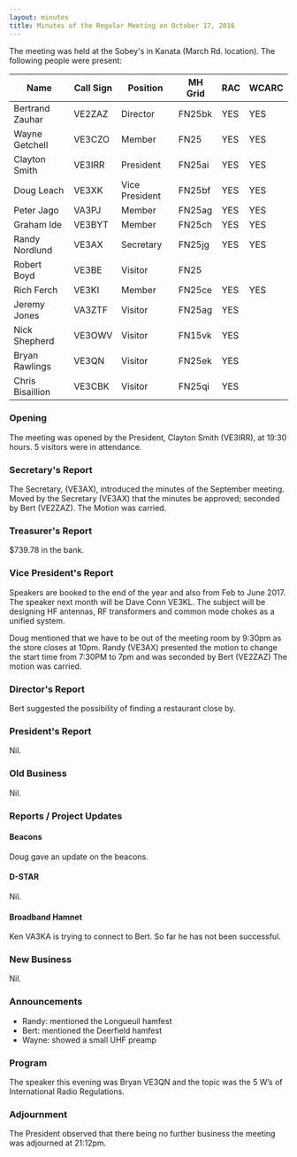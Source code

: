 ```yaml
---
layout: minutes
title: Minutes of the Regular Meeting on October 17, 2016
---
```


The meeting was held at the Sobey's in Kanata (March Rd. location).
The following people were present:

| Name             | Call Sign | Position       | MH Grid | RAC | WCARC |
|------------------|-----------|----------------|---------|-----|-------|
| Bertrand Zauhar  | VE2ZAZ    | Director       | FN25bk  | YES |  YES  |
| Wayne Getchell   | VE3CZO    | Member         | FN25    | YES |  YES  |
| Clayton Smith    | VE3IRR    | President      | FN25ai  | YES |  YES  |
| Doug Leach       | VE3XK     | Vice President | FN25bf  | YES |  YES  |
| Peter Jago       | VA3PJ     | Member         | FN25ag  | YES |  YES  |
| Graham Ide       | VE3BYT    | Member         | FN25ch  | YES |  YES  |
| Randy Nordlund   | VE3AX     | Secretary      | FN25jg  | YES |  YES  |
| Robert Boyd      | VE3BE     | Visitor        | FN25    |     |       |
| Rich Ferch       | VE3KI     | Member         | FN25ce  | YES |  YES  |
| Jeremy Jones     | VA3ZTF    | Visitor        | FN25ag  | YES |       |
| Nick Shepherd    | VE3OWV    | Visitor        | FN15vk  | YES |       |
| Bryan Rawlings   | VE3QN     | Visitor        | FN25ek  | YES |       |
| Chris Bisaillion | VE3CBK    | Visitor        | FN25qi  | YES |       |

### Opening

The meeting was opened by the President, Clayton Smith (VE3IRR), at 19:30 hours.
5 visitors were in attendance.

### Secretary's Report

The Secretary, (VE3AX), introduced the minutes of the September meeting.
Moved by the Secretary (VE3AX) that the minutes be approved; seconded by Bert (VE2ZAZ).
The Motion was carried.

### Treasurer's Report

$739.78 in the bank.

### Vice President's Report

Speakers are booked to the end of the year and also from Feb to June 2017.
The speaker next month will be Dave Conn VE3KL. The subject will be designing HF antennas, RF transformers and common mode chokes as a unified system.

Doug mentioned that we have to be out of the meeting room by 9:30pm as the store closes at 10pm.
Randy (VE3AX) presented the motion to change the start time from 7:30PM to 7pm and was seconded by Bert (VE2ZAZ)
The motion was carried.

### Director's Report

Bert suggested the possibility of finding a restaurant close by.

### President's Report

Nil.

### Old Business

Nil.

### Reports / Project Updates

#### Beacons

Doug gave an update on the beacons.

#### D-STAR

Nil.

#### Broadband Hamnet

Ken VA3KA is trying to connect to Bert. So far he has not been successful.

### New Business

Nil.

### Announcements

* Randy: mentioned the Longueuil hamfest
* Bert: mentioned the Deerfield hamfest
* Wayne: showed a small UHF preamp

### Program

The speaker this evening was Bryan VE3QN and the topic was the 5 W’s of International Radio Regulations.

### Adjournment

The President observed that there being no further business the meeting was adjourned at 21:12pm.
